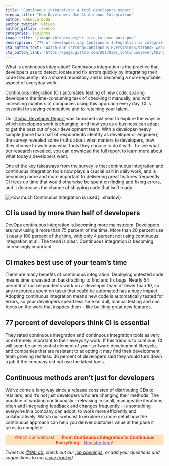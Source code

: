 ```yaml
---
title: "Continuous integration: A tool developers expect"
window_title: "How Developers Use Continuous Integration"
author: Rebecca Dodd
author_twitter: GitLab
author_gitlab: rebecca
categories: insights
image_title: '/images/blogimages/ci-nice-to-have-post.png'
description: "77% of developers say Continuous Integration is integral to their everyday work – we break down what that means."
cta_button_text: 'Watch our <strong>Continuous Everything</strong> webcast!'
cta_button_link: 'https://page.gitlab.com/20170301_continuouseverything.html'
---
```


What is continuous integration? Continuous integration is the practice that developers use to detect, locate and fix errors quickly by integrating their code frequently into a shared repository and is becoming a non-negotiable aspect of everyday work.

<!-- more -->

[Continuous integration (CI)](/features/continuous-integration/) automates testing of new code, sparing developers the time-consuming task of checking it manually, and with increasing numbers of companies using this approach every day, CI is essential to staying competitive and to retaining your talent.

Our [Global Developer Report](https://page.gitlab.com/2016-developer-survey_2016-developer-survey.html) was launched last year to explore the ways in which developers work is changing, and how you as a business can adapt to get the best out of your development team. With a developer-heavy sample (more than half of respondents identify as developer or engineer), the survey revealed some truths about what matters to developers, how they choose to work and what tools they choose to do it with. To see what our research revealed, you can [download the full report](https://page.gitlab.com/2016-developer-survey_2016-developer-survey.html) to learn more about what today’s developers want.

One of the key takeaways from the survey is that continuous integration and continuous integration tools now plays a crucial part in daily work, and is becoming more and more important to delivering great features frequently. CI frees up time that would otherwise be spent on finding and fixing errors, and it decreases the chance of shipping code that isn’t ready.

![How much Continuous Integration is used](/images/blogimages/ci-tool-developers-expect.png){: .shadow}<br>

## CI is used by more than half of developers

DevOps continuous integration is becoming more mainstream. Developers are now using it more than 75 percent of the time. More than 20 percent use it nearly 100 percent of the time, with only 4 percent not using continuous integration at all. The trend is clear: Continuous integration is becoming increasingly important.

## CI makes best use of your team’s time

There are many benefits of continuous integration. Deploying untested code means time is wasted on backtracking to find and fix bugs. Nearly 54 percent of our respondents work on a developer team of fewer than 10, so any resources spent on tasks that could be automated has a huge impact. Adopting continuous integration means new code is automatically tested for errors, so your developers spend less time on dull, manual testing and can focus on the work that inspires them – like building great new features.

## 77 percent of developers think CI is essential

They rated continuous integration and continuous integration tools as very or extremely important to their everyday work. If this trend is to continue, CI will soon be an essential element of your software development lifecycle, and companies that are resistant to adopting it may find their development team growing restless: 36 percent of developers said they would turn down a job if the company did not use the latest tools.

## Continuous methods aren’t just for developers
We’ve come a long way since a release consisted of distributing CDs to retailers, and it’s not just developers who are changing their methods. The practice of working continuously – releasing in small, manageable iterations often and integrating feedback and changes frequently – is something everyone in a company can adopt, to work more efficiently and collaboratively. Watch our webcast to explore in more detail how the continuous approach can help you deliver customer value at the pace it takes to complete.

<p class="alert alert-orange" style="background-color: rgba(252,163,38,.3); border-color: rgba(252,163,38,.3); color: rgb(226,67,41) !important; text-align: center;">Watch our webcast &nbsp;&nbsp;<i class="fab fa-gitlab" style="color:rgb(107,79,187); font-size:.85em" aria-hidden="true"></i> &nbsp;&nbsp;<strong>From Continuous Integration to Continuous Everything</strong> &nbsp;&nbsp;<i class="fab fa-gitlab" style="color:rgb(107,79,187); font-size:.85em" aria-hidden="true"></i> <a style="color: rgb(107,79,187);" href="https://page.gitlab.com/20170301_continuouseverything.html">Register here</a>!</p>

_Tweet us [@GitLab](https://twitter.com/gitlab), check out our [job openings](/jobs/), or add your questions and suggestions to our [issue tracker](https://gitlab.com/gitlab-org/gitlab-ce/issues)!_
